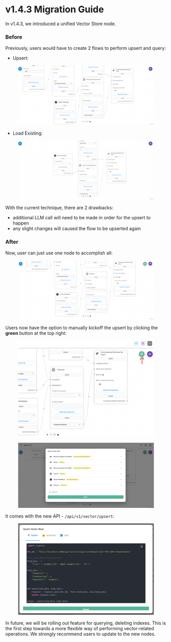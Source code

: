 # v1.4.3 Migration Guide

In v1.4.3, we introduced a unified Vector Store node.

### Before

Previously, users would have to create 2 flows to perform upsert and query:

* Upsert:

<figure><img src="../.gitbook/assets/image (1) (1) (1) (1) (1).png" alt=""><figcaption></figcaption></figure>

* Load Existing:

<figure><img src="../.gitbook/assets/image (1) (1) (1) (1) (1) (1).png" alt=""><figcaption></figcaption></figure>

With the current technique, there are 2 drawbacks:

* additional LLM call will need to be made in order for the upsert to happen
* any slight changes will caused the flow to be upserted again

### After

Now, user can just use one node to accomplish all:

<figure><img src="../.gitbook/assets/image (2) (1) (1) (1) (1).png" alt=""><figcaption></figcaption></figure>

Users now have the option to manually kickoff the upsert by clicking the **green** button at the top right:

<figure><img src="../.gitbook/assets/image (5) (1) (1) (1).png" alt=""><figcaption></figcaption></figure>

<figure><img src="../.gitbook/assets/image (3) (1) (1) (1) (1).png" alt=""><figcaption></figcaption></figure>

It comes with the new API - `/api/v1/vector/upsert`:

<figure><img src="../.gitbook/assets/image (4) (1) (1) (1) (1).png" alt=""><figcaption></figcaption></figure>

In future, we will be rolling out feature for querying, deleting indexes. This is the first step towards a more flexible way of performing vector-related operations. We strongly recommend users to update to the new nodes.

